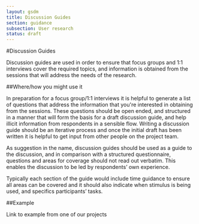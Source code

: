 ```yaml
---
layout: gsdm
title: Discussion Guides
section: guidance
subsection: User research
status: draft
---
```

    
#Discussion Guides

Discussion guides are used in order to ensure that focus groups and 1:1 interviews cover the required topics, and information is obtained from the sessions that will address the needs of the research. 

##Where/how you might use it

In preparation for a focus group/1:1 interviews it is helpful to generate a list of questions that address the information that you're interested in obtaining from the sessions. These questions should be open ended, and structured in a manner that will form the basis for a draft discussion guide, and help illicit information from respondents in a sensible flow. Writing a discussion guide should be an iterative process and once the initial draft has been written it is helpful to get input from other people on the project team. 

As suggestion in the name, discussion guides should be used as a guide to the discussion, and in comparison with a structured questionnaire, questions and areas for coverage should not read out verbatim. This enables the discussion to be led by respondents’ own experience.

Typically each section of the guide would include time guidance to ensure all areas can be covered and it should also indicate when stimulus is being used, and specifics participants’ tasks.

##Example

Link to example from one of our projects
